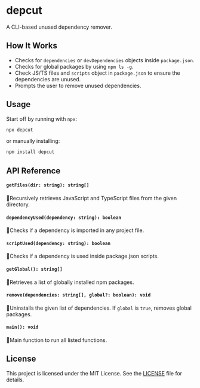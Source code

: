 # depcut

A CLI-based unused dependency remover.

## How It Works
- Checks for `dependencies` or `devDependencies` objects inside `package.json`.
- Checks for global packages by using `npm ls -g`.
- Check JS/TS files and `scripts` object in `package.json` to ensure the dependencies are unused.
- Prompts the user to remove unused dependencies.

## Usage

Start off by running with `npx`:

```sh
npx depcut
```

or manually installing:

```sh
npm install depcut
```

## API Reference

#### `getFiles(dir: string): string[]`
🔹Recursively retrieves JavaScript and TypeScript files from the given directory.

#### `dependencyUsed(dependency: string): boolean`
🔹Checks if a dependency is imported in any project file.

#### `scriptUsed(dependency: string): boolean`
🔹Checks if a dependency is used inside package.json scripts.

#### `getGlobal(): string[]`
🔹Retrieves a list of globally installed npm packages.

#### `remove(dependencies: string[], global?: boolean): void`
🔹Uninstalls the given list of dependencies. If `global` is `true`, removes global packages.

#### `main(): void`
🔹Main function to run all listed functions.

## License

This project is licensed under the MIT License. See the [LICENSE](https://github.com/realyoterry/depcut/blob/main/LICENSE) file for details.
